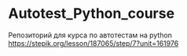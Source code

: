 ﻿# Autotest_Python_course
Репозиторий для курса по автотестам на python
https://stepik.org/lesson/187065/step/7?unit=161976